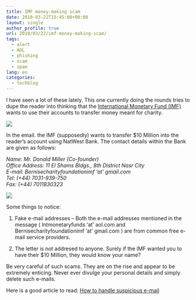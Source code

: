 ```yaml
---
title: IMF money-making scam
date: 2010-03-22T15:45:00+00:00
layout: single
author_profile: true
url: 2010/03/22/imf-money-making-scam/
tags:
  - alert
  - AOL
  - phishing
  - scam
  - spam
lang: en
categories: 
  - techblog
---
```

I have seen a lot of these lately. This one currently doing the rounds tries to dupe the reader into thinking that the [International Monetary Fund (IMF)](http://en.wikipedia.org/wiki/International_Monetary_Fund) wants to use their accounts to transfer money meant for charity.

[![](http://1.bp.blogspot.com/_vaUVXcmC3OI/S6eI1N9qVWI/AAAAAAAABV8/4FA4OhbM_FE/s400/imf_one_2.jpg)](http://1.bp.blogspot.com/_vaUVXcmC3OI/S6eI1N9qVWI/AAAAAAAABV8/4FA4OhbM_FE/s1600-h/imf_one_2.jpg)

In the email. the IMF (supposedly) wants to transfer $10 Million into the reader’s account using NatWest Bank. The contact details within the Bank are given as follows:

_Name: Mr. Donald Miller (Co-founder)_  
_Office Address: 11 El Shams Bldgs., 8th District Nasr City_  
_E-mail: Bernisecharityfoundationimf &#8216;at' gmail.com_  
_Tel: (+44) 7031-939-750_  
_Fax: (+44) 7011830323_

[![](http://1.bp.blogspot.com/_vaUVXcmC3OI/S6eI1H2v1WI/AAAAAAAABWA/6lDBg5yigIE/s400/imf_two_31.jpg)](http://1.bp.blogspot.com/_vaUVXcmC3OI/S6eI1H2v1WI/AAAAAAAABWA/6lDBg5yigIE/s1600-h/imf_two_31.jpg)

Some things to notice:

1. Fake e-mail addresses – Both the e-mail addresses mentioned in the message ( Intmonetaryfunds ‘at’ aol.com and Bernisecharityfoundationimf ‘at’ gmail.com ) are from common free e-mail service providers.

2. The letter is not addresed to anyone. Surely if the IMF wanted you to have their $10 Million, they would know your name?

Be very careful of such scams. They are on the rise and appear to be extremely enticing. Never ever divulge your personal details and simply delete such e-mails.

Here is a good article to read: [How to handle suspicious e-mail](http://sites.google.com/site/boelectronic/computer/security/spam/how-to-handle-suspicious-e-mail)